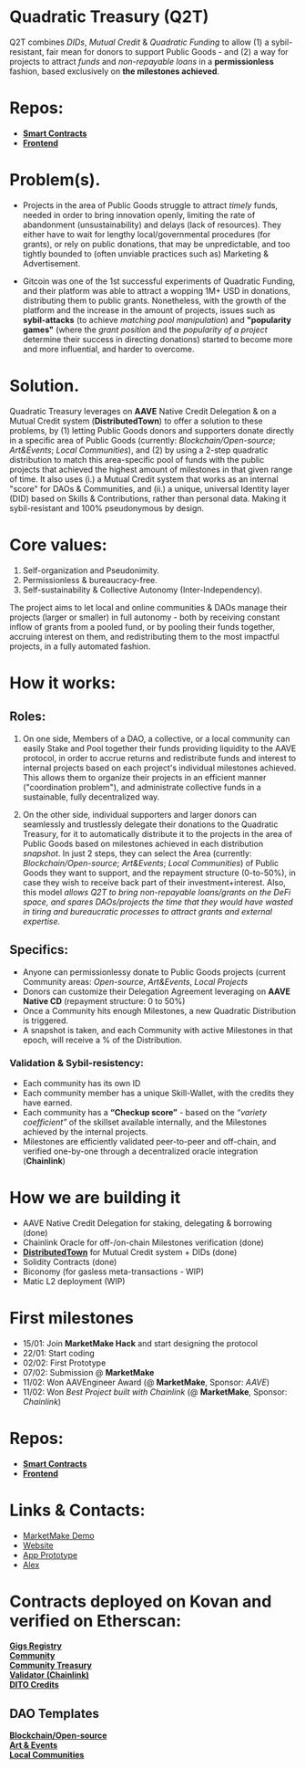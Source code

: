 # Quadratic Treasury (Q2T)
Q2T combines _DIDs_, _Mutual Credit_ & _Quadratic Funding_ to allow (1) a sybil-resistant, fair mean for donors to support Public Goods - and (2) a way for projects to attract _funds_ and _non-repayable loans_ in a **permissionless** fashion, based exclusively on **the milestones achieved**.

# Repos:
- [**Smart Contracts**](https://github.com/Q2T-Fund/Q2T-Fund-contracts)
- [**Frontend**](https://github.com/Q2T-Fund/Q2T-Fund-frontend)

# Problem(s).
- Projects in the area of Public Goods struggle to attract _timely_ funds, needed in order to bring innovation openly, limiting the rate of abandonment (unsustainability) and delays (lack of resources). They either have to wait for lengthy local/governmental procedures (for grants), or rely on public donations, that may be unpredictable, and too tightly bounded to (often unviable practices such as) Marketing & Advertisement.

- Gitcoin was one of the 1st successful experiments of Quadratic Funding, and their platform was able to attract a wopping 1M+ USD in donations, distributing them to public grants. Nonetheless, with the growth of the platform and the increase in the amount of projects, issues such as **sybil-attacks** (to achieve _matching pool manipulation_) and **"popularity games"** (where the _grant position_ and the _popularity of a project_ determine their success in directing donations) started to become more and more influential, and harder to overcome.

# Solution.
Quadratic Treasury leverages on **AAVE** Native Credit Delegation & on a Mutual Credit system (**DistributedTown**) to offer a solution to these problems, by (1) letting Public Goods donors and supporters donate directly in a specific area of Public Goods (currently: _Blockchain/Open-source_; _Art&Events_; _Local Communities_), and (2) by using a 2-step quadratic distribution to match this area-specific pool of funds with the public projects that achieved the highest amount of milestones in that given range of time. It also uses (i.) a Mutual Credit system that works as an internal "score" for DAOs & Communities, and (ii.) a unique, universal Identity layer (DID) based on Skills & Contributions, rather than personal data. Making it sybil-resistant and 100% pseudonymous by design.

# Core values:
1. Self-organization and Pseudonimity.
2. Permissionless & bureaucracy-free.
3. Self-sustainability & Collective Autonomy (Inter-Independency). 

The project aims to let local and online communities & DAOs manage their projects (larger or smaller) in full autonomy - both by receiving constant inflow of grants from a pooled fund, or by pooling their funds together, accruing interest on them, and redistributing them to the most impactful projects, in a fully automated fashion.

# How it works:
## Roles:
1. On one side, Members of a DAO, a collective, or a local community can easily Stake and Pool together their funds providing liquidity to the AAVE protocol, in order to accrue returns and redistribute funds and interest to internal projects based on each project's individual milestones achieved. This allows them to organize their projects in an efficient manner ("coordination problem"), and administrate collective funds in a sustainable, fully decentralized way.

2. On the other side, individual supporters and larger donors can seamlessly and trustlessly delegate their donations to the Quadratic Treasury, for it to automatically distribute it to the projects in the area of Public Goods based on milestones achieved in each distribution _snapshot_. In just 2 steps, they can select the Area (currently: _Blockchain/Open-source_; _Art&Events_; _Local Communities_) of Public Goods they want to support, and the repayment structure (0-to-50%), in case they wish to receive back part of their investment+interest. Also, this model _allows Q2T to bring non-repayable loans/grants on the DeFi space, and spares DAOs/projects the time that they would have wasted in tiring and bureaucratic processes to attract grants and external expertise._

## Specifics:
- Anyone can permissionlessy donate to Public Goods projects (current Community areas: _Open-source_, _Art&Events_, _Local Projects_
- Donors can customize their Delegation Agreement leveraging on **AAVE Native CD** (repayment structure: 0 to 50%)
- Once a Community hits enough Milestones, a new Quadratic Distribution is triggered.
- A snapshot is taken, and each Community with active Milestones in that epoch, will receive a % of the Distribution. 
### Validation & Sybil-resistency:
- Each community has its own ID
- Each community member has a unique Skill-Wallet, with the credits they have earned. 
- Each community has a __“Checkup score”__ - based on the *“variety coefficient”* of the skillset available internally, and the Milestones achieved by the internal projects. 
- Milestones are efficiently validated peer-to-peer and off-chain, and verified one-by-one through a decentralized oracle integration (**Chainlink**)

# How we are building it
- AAVE Native Credit Delegation for staking, delegating & borrowing (done)
- Chainlink Oracle for off-/on-chain Milestones verification (done)
- [**DistributedTown**](https://github.com/distributedtown/about) for Mutual Credit system + DIDs (done)
- Solidity Contracts (done)
- Biconomy (for gasless meta-transactions - WIP) 
- Matic L2 deployment (WIP)

# First milestones
- 15/01: Join __MarketMake Hack__ and start designing the protocol
- 22/01: Start coding
- 02/02: First Prototype
- 07/02: Submission @ __MarketMake__
- 11/02: Won AAVEngineer Award (@ __MarketMake__, Sponsor: _AAVE_)
- 11/02: Won _Best Project built with Chainlink_ (@ __MarketMake__, Sponsor: _Chainlink_)

# Repos:
- [**Smart Contracts**](https://github.com/Q2T-Fund/Q2T-Fund-contracts)
- [**Frontend**](https://github.com/Q2T-Fund/Q2T-Fund-frontend)

# Links & Contacts:
- [MarketMake Demo](https://www.youtube.com/watch?v=Ww6GojVJeSI)
- [Website](https://q2t.fund)
- [App Prototype](https://app.q2t.fund)
- [Alex](https://t.me/jabyl)

# Contracts deployed on Kovan and verified on Etherscan:
[**Gigs Registry**](https://kovan.etherscan.io/address/0x702fD6F0eb39FA5911106C27b488771C14fa0127#code)<br />
[**Community**](https://kovan.etherscan.io/address/0xb9d61c7D119163598Ae45c2b6c01A9C4607F7984#code)<br />
[**Community Treasury**](https://kovan.etherscan.io/address/0x3CFCae3fe95f555783E13DF1ce6697602608f66D#code)<br />
[**Validator (Chainlink)**](https://kovan.etherscan.io/address/0xBe5a890Ad011709c26c31C11D24b5eCbf4cdC245#code)<br />
[**DITO Credits**](https://kovan.etherscan.io/address/0x847C0b0549bBB4c4327Fa6812cc889fbea162ee0#code)<br />
## DAO Templates
[**Blockchain/Open-source**](https://kovan.etherscan.io/address/0x912261b12Dfcb4f13c8955324870cA21676F6291#code)<br />
[**Art & Events**](https://kovan.etherscan.io/address/0x555c643cbC1119132a0736B6Fe8df2D41a09537f#code)<br />
[**Local Communities**](https://kovan.etherscan.io/address/0x98fF76Dbe4b7E931204788c676FE4D22565f825D#code)<br />
